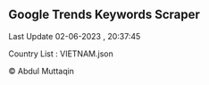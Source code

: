 

## Google Trends Keywords Scraper 
 
Last Update 02-06-2023 , 20:37:45

Country List :
VIETNAM.json



© Abdul Muttaqin 
